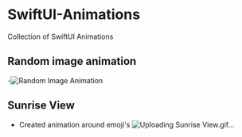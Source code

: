 # SwiftUI-Animations
Collection of SwiftUI Animations

## Random image animation 
-![Random Image Animation](https://github.com/csprasad/SwiftUI-Animations/assets/26570512/ac90a376-b79e-4ba2-8bdd-2aa2b68037e9)



## Sunrise View
- Created animation around emoji's 
![Uploading Sunrise View.gif…]()
